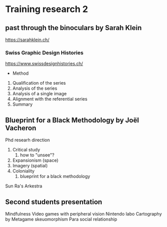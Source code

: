 # Training research 2

## past through the binoculars by Sarah Klein

https://sarahklein.ch/

### Swiss Graphic Design Histories

https://www.swissdesignhistories.ch/

- Method

1. Qualification of the series
2. Analysis of the series
3. Analysis of a single image
4. Alignment with the referential series
5. Summary

## Blueprint for a Black Methodology by Joël Vacheron

Phd researh direction

1. Critical study
   1. how to "unsee"?
2. Expansionism (space)
3. Imagery (spatial)
4. Coloniality
   1. blueprint for a black methodology

Sun Ra's Arkestra

## Second students presentation

Mindfulness
Video games with peripheral vision
Nintendo labo
Cartography by Metagame
skeuomorphism
Para social relationship
